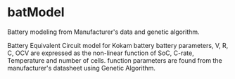 # batModel
Battery modeling from Manufacturer's data and genetic algorithm. 

Battery Equivalent Circuit model for Kokam battery
battery parameters, V, R, C, OCV are expressed as the non-linear function of SoC, C-rate, Temperature and number of cells.
function parameters are found from the manufacturer's datasheet using Genetic Algorithm.
